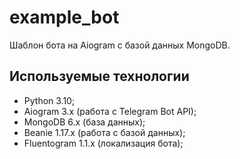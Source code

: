 # example_bot

Шаблон бота на Aiogram c базой данных MongoDB.

## Используемые технологии

- Python 3.10;
- Aiogram 3.x (работа с Telegram Bot API);
- MongoDB 6.x (база данных);
- Beanie 1.17.x (работа с базой данных);
- Fluentogram 1.1.x (локализация бота);

